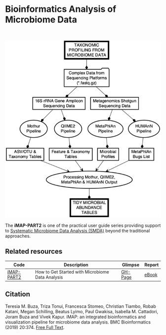 # Bioinformatics Analysis of Microbiome Data

<br>

![Workflow for bioinformatics analysis of microbiome data.](img/part2_flow.png)

The <strong>iMAP-PART2</strong> is one of the practical user guide series providing support to <a class="text-light" href="https://complexdatainsights.com/books/microbiome-analysis/end-to-end-user-guide/">Systematic Microbiome Data Analysis (SMDA)</a> beyond the traditional approaches. 

## Related resources

|Code| Description| Glimpse | Report |
|--------------------|---------------------------------------------|-----------|-------|
|[iMAP-PART2](https://github.com/tmbuza/iMAP-part2/) | How to Get Started with Microbiome Data Analysis |[GH-Page](https://tmbuza.github.io/iMAP-part2/) | [eBook](https://complexdatainsights.com/books/microbiome-analysis/bioinformatics-analysis) |


## Citation
Teresia M. Buza, Triza Tonui, Francesca Stomeo, Christian Tiambo, Robab Katani, Megan Schilling, Beatus Lyimo, Paul Gwakisa, Isabella M. Cattadori, Joram Buza and Vivek Kapur. iMAP: an integrated bioinformatics and visualization pipeline for microbiome data analysis. BMC Bioinformatics (2019) 20:374. [Free Full Text](https://rdcu.be/b5iVj).


